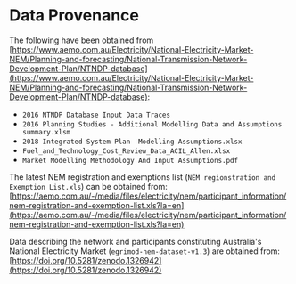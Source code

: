 # Data Provenance

The following have been obtained from [https://www.aemo.com.au/Electricity/National-Electricity-Market-NEM/Planning-and-forecasting/National-Transmission-Network-Development-Plan/NTNDP-database](https://www.aemo.com.au/Electricity/National-Electricity-Market-NEM/Planning-and-forecasting/National-Transmission-Network-Development-Plan/NTNDP-database):
 - `2016 NTNDP Database Input Data Traces`
 - `2016 Planning Studies - Additional Modelling Data and Assumptions summary.xlsm`
 - `2018 Integrated System Plan  Modelling Assumptions.xlsx`
 - `Fuel_and_Technology_Cost_Review_Data_ACIL_Allen.xlsx`
 - `Market Modelling Methodology And Input Assumptions.pdf`

The latest NEM registration and exemptions list (`NEM regionstration and Exemption List.xls`) can be obtained from: [https://aemo.com.au/-/media/files/electricity/nem/participant_information/nem-registration-and-exemption-list.xls?la=en](https://aemo.com.au/-/media/files/electricity/nem/participant_information/nem-registration-and-exemption-list.xls?la=en)

Data describing the network and participants constituting Australia's National Electricity Market (`egrimod-nem-dataset-v1.3`) are obtained from: [https://doi.org/10.5281/zenodo.1326942](https://doi.org/10.5281/zenodo.1326942)